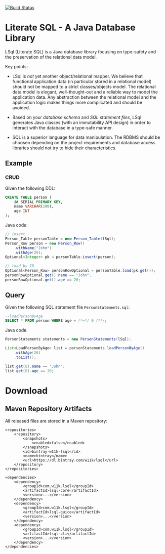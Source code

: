 
[![Build Status](https://travis-ci.org/w11k/lsql.svg?branch=master)](https://travis-ci.org/w11k/lsql)

# Literate SQL - A Java Database Library

LSql (Literate SQL) is a Java database library focusing on type-safety and the preservation of the relational data model.  

Key points:

* LSql is *not* yet another object/relational mapper. We believe that functional application data (in particular stored in a relational model) should not be mapped to a strict classes/objects model. The relational data model is elegant, well-thought-out and a reliable way to model the application data. Any abstraction between the relational model and the application logic makes things more complicated and should be avoided.

* Based on your *database schema* and *SQL statement files*, LSql generates Java classes (with an immutability API design) in order to interact with the database in a type-safe manner.   

* SQL is a superior language for data manipulation. The RDBMS should be choosen depending on the project requirements and database access libraries should not try to hide their characteristics.


## Example

### CRUD

Given the following DDL:

```sql
CREATE TABLE person (
    id SERIAL PRIMARY KEY,
    name VARCHAR(200),
    age INT
);
```

Java code:

```java
// insert
Person_Table personTable = new Person_Table(lSql);
Person_Row person = new Person_Row()
    .withName("John")
    .withAge(20);
Optional<Integer> pk = personTable.insert(person);

// load by ID
Optional<Person_Row> personRowOptional = personTable.load(pk.get());
personRowOptional.get().name == "John";
personRowOptional.get().age == 20;
```

## Query

Given the following SQL statement file `PersonStatements.sql`:

```sql
--loadPersonByAge
SELECT * FROM person WHERE age = /*=*/ 0 /**/;
```

Java code:

```java
PersonStatements statements = new PersonStatements(lSql);

List<LoadPersonByAge> list = personStatements.loadPersonByAge()
    .withAge(20)
    .toList();

list.get(0).name == "John";
list.get(0).age == 20;
```





# Download

## Maven Repository Artifacts

All released files are stored in a Maven repository:

```{.language-xml}
<repositories>
    <repository>
        <snapshots>
            <enabled>false</enabled>
        </snapshots>
        <id>bintray-w11k-lsql</id>
        <name>bintray</name>
        <url>https://dl.bintray.com/w11k/lsql</url>
    </repository>
</repositories>

<dependencies>
    <dependency>
        <groupId>com.w11k.lsql</groupId>
        <artifactId>lsql-core</artifactId>
        <version>...</version>
    </dependency>
    <dependency>
        <groupId>com.w11k.lsql</groupId>
        <artifactId>lsql-guice</artifactId>
        <version>...</version>
    </dependency>
    <dependency>
        <groupId>com.w11k.lsql</groupId>
        <artifactId>lsql-cli</artifactId>
        <version>...</version>
    </dependency>
</dependencies>
```

